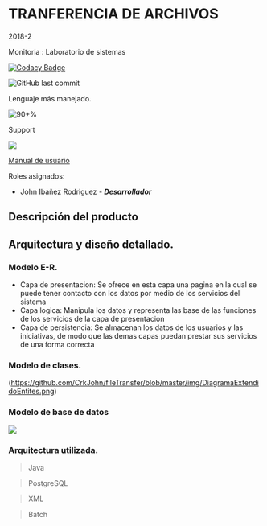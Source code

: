 
# TRANFERENCIA DE ARCHIVOS
2018-2

Monitoria : Laboratorio de sistemas

[![Codacy Badge](https://api.codacy.com/project/badge/Grade/df36f470f0cb447c865a2f7f6e22fab1)](https://www.codacy.com/app/CrkJohn/fileTransfer?utm_source=github.com&amp;utm_medium=referral&amp;utm_content=CrkJohn/fileTransfer&amp;utm_campaign=Badge_Grade)


![GitHub last commit](https://img.shields.io/github/last-commit/CrkJohn/fileTransfer.svg?style=for-the-badge)


Lenguaje más manejado.

![90+%]( https://img.shields.io/github/languages/top/crkJohn/fileTransfer.svg?style=for-the-badge&colorB=red)

Support

![](https://img.shields.io/badge/platform-windows-lightgrey.svg?colorB=blue)



[Manual de usuario](https://docs.google.com/document/d/1CxQ-NMGng1kGssjFT_YPGZijAlIYz-U_l1hMQ3G2B8c/edit?usp=sharing)

Roles asignados:
	
 - John Ibañez Rodriguez  - 	 ***Desarrollador***
 

## Descripción del producto




## Arquitectura y diseño detallado. 

### Modelo  E-R.

 - Capa de presentacion:
	 Se ofrece en esta capa una pagina en la cual se puede tener contacto con los datos por medio de los servicios del sistema
 - Capa logica:
 Manipula los datos y representa las base de las funciones de los servicios de la capa de presentacion
 - Capa de persistencia:
 Se almacenan los datos de los usuarios y las iniciativas, de modo que las demas capas puedan prestar sus servicios de una forma correcta

### Modelo de clases.

(https://github.com/CrkJohn/fileTransfer/blob/master/img/DiagramaExtendidoEntites.png)
### Modelo de base de datos

![](https://github.com/CrkJohn/fileTransfer/blob/master/img/Base%20De%20datos.PNG)

### Arquitectura utilizada.

> Java

> PostgreSQL

> XML

> Batch






